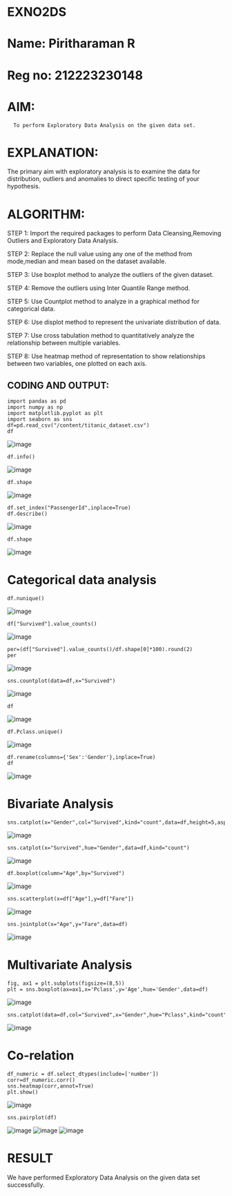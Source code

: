 
# EXNO2DS
# Name: Piritharaman R
# Reg no: 212223230148

# AIM:
      To perform Exploratory Data Analysis on the given data set.
      
# EXPLANATION:
  The primary aim with exploratory analysis is to examine the data for distribution, outliers and anomalies to direct specific testing of your hypothesis.
  
# ALGORITHM:
STEP 1: Import the required packages to perform Data Cleansing,Removing Outliers and Exploratory Data Analysis.

STEP 2: Replace the null value using any one of the method from mode,median and mean based on the dataset available.

STEP 3: Use boxplot method to analyze the outliers of the given dataset.

STEP 4: Remove the outliers using Inter Quantile Range method.

STEP 5: Use Countplot method to analyze in a graphical method for categorical data.

STEP 6: Use displot method to represent the univariate distribution of data.

STEP 7: Use cross tabulation method to quantitatively analyze the relationship between multiple variables.

STEP 8: Use heatmap method of representation to show relationships between two variables, one plotted on each axis.

## CODING AND OUTPUT:
```
import pandas as pd
import numpy as np
import matplotlib.pyplot as plt
import seaborn as sns
df=pd.read_csv("/content/titanic_dataset.csv")
df
```
![image](https://github.com/user-attachments/assets/11d713c7-a90b-42b2-9138-b697988dfd1b)
```
df.info()
```
![image](https://github.com/user-attachments/assets/e68c78bd-4488-474d-9280-53aca57279ab)
```
df.shape
```
![image](https://github.com/user-attachments/assets/939e36be-caa6-4600-8286-9c1996816802)
```
df.set_index("PassengerId",inplace=True)
df.describe()
```
![image](https://github.com/user-attachments/assets/cedd1720-ebbf-4605-aa4c-60e702f636f6)
```
df.shape
```
![image](https://github.com/user-attachments/assets/ef94a23a-1c88-43c8-b133-8e35ec5d63d2)

# Categorical data analysis
```
df.nunique()
```
![image](https://github.com/user-attachments/assets/1fa7b45f-8523-4231-a26d-ec2bf25e2edf)
```
df["Survived"].value_counts()
```
![image](https://github.com/user-attachments/assets/87a19de3-91e1-4d51-a532-36dc9a71d917)
```
per=(df["Survived"].value_counts()/df.shape[0]*100).round(2)
per
```
![image](https://github.com/user-attachments/assets/a672d12e-a75b-42b5-ae6c-279d46399da8)
```
sns.countplot(data=df,x="Survived")
```
![image](https://github.com/user-attachments/assets/87f904ba-6015-4ef0-a843-55cc7d3bebad)
```
df
```
![image](https://github.com/user-attachments/assets/04193d8e-c43f-42ee-b4b3-20f62cd47e64)
```
df.Pclass.unique()
```
![image](https://github.com/user-attachments/assets/0890ec3f-4ac8-44ef-812b-58f3f0414e4d)
```
df.rename(columns={'Sex':'Gender'},inplace=True)
df
```
![image](https://github.com/user-attachments/assets/891b4b86-44df-4b92-853c-7f0cb35fe8f9)

# Bivariate Analysis
```
sns.catplot(x="Gender",col="Survived",kind="count",data=df,height=5,aspect=.7)
```
![image](https://github.com/user-attachments/assets/ed5decce-d886-422e-a907-4f91e600b6e9)
```
sns.catplot(x="Survived",hue="Gender",data=df,kind="count")
```
![image](https://github.com/user-attachments/assets/f61e4f6a-b7c4-44d7-8540-4527fbc320cc)
```
df.boxplot(column="Age",by="Survived")
```
![image](https://github.com/user-attachments/assets/a425a90b-766d-4623-b2c1-e96fa1a2abf1)
```
sns.scatterplot(x=df["Age"],y=df["Fare"])
```
![image](https://github.com/user-attachments/assets/9fbf1e10-04ce-421d-8184-b7f2807a2bf2)
```
sns.jointplot(x="Age",y="Fare",data=df)
```
![image](https://github.com/user-attachments/assets/cc0b7552-9b04-4fb6-b82a-1ba0f8a81872)

# Multivariate Analysis
```
fig, ax1 = plt.subplots(figsize=(8,5))
plt = sns.boxplot(ax=ax1,x='Pclass',y='Age',hue='Gender',data=df)
```
![image](https://github.com/user-attachments/assets/7f4b63df-bc22-4be2-b758-9eb71588f945)
```
sns.catplot(data=df,col="Survived",x="Gender",hue="Pclass",kind="count")
```
![image](https://github.com/user-attachments/assets/edb2e6f8-9f1c-4e42-9a77-3df363265456)

# Co-relation
```
df_numeric = df.select_dtypes(include=['number'])
corr=df_numeric.corr()
sns.heatmap(corr,annot=True)
plt.show()
```
![image](https://github.com/user-attachments/assets/613cde15-426a-4388-ad3c-47045c1b6025)
```
sns.pairplot(df)
```
![image](https://github.com/user-attachments/assets/45977dc8-7b5f-4ada-b6fb-0508e6d564e6)
![image](https://github.com/user-attachments/assets/e635a280-e475-4d7e-89d6-48b5c0cfd937)
![image](https://github.com/user-attachments/assets/91f90e2e-18c0-4cdf-8fbc-99679fc49847)


# RESULT
We have performed Exploratory Data Analysis on the given data set successfully.
